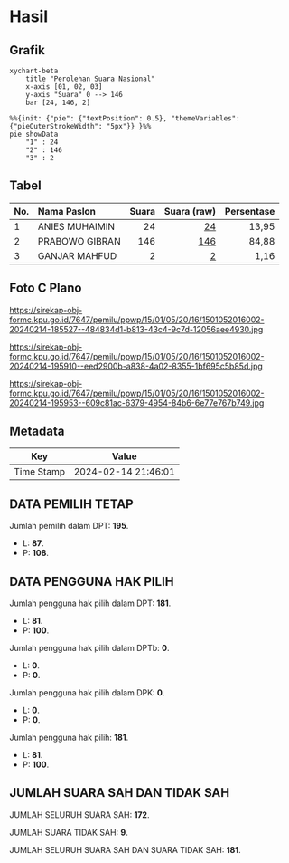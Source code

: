 # Hasil

## Grafik

```mermaid
xychart-beta
    title "Perolehan Suara Nasional"
    x-axis [01, 02, 03]
    y-axis "Suara" 0 --> 146
    bar [24, 146, 2]
```

```mermaid
%%{init: {"pie": {"textPosition": 0.5}, "themeVariables": {"pieOuterStrokeWidth": "5px"}} }%%
pie showData
    "1" : 24
    "2" : 146
    "3" : 2
```

## Tabel

| No. | Nama Paslon    | Suara | Suara (raw) | Persentase |
|:--- |:-------------- | -----:| -----------:| ----------:|
| 1   | ANIES MUHAIMIN | 24    | [24][p-1]   | 13,95      |
| 2   | PRABOWO GIBRAN | 146   | [146][p-2]  | 84,88      |
| 3   | GANJAR MAHFUD  | 2     | [2][p-3]    | 1,16       |


[p-1]: https://github.com/gigit-pemilu/pemilu-2024/blob/main/pilpres/hitung-suara/sub/15-jambi/sub/01--kerinci/sub/05-air-hangat/sub/2016-pendung-hilir/sub/002-tps/sub/paslon-1.txt
[p-2]: https://github.com/gigit-pemilu/pemilu-2024/blob/main/pilpres/hitung-suara/sub/15-jambi/sub/01--kerinci/sub/05-air-hangat/sub/2016-pendung-hilir/sub/002-tps/sub/paslon-2.txt
[p-3]: https://github.com/gigit-pemilu/pemilu-2024/blob/main/pilpres/hitung-suara/sub/15-jambi/sub/01--kerinci/sub/05-air-hangat/sub/2016-pendung-hilir/sub/002-tps/sub/paslon-3.txt

## Foto C Plano

https://sirekap-obj-formc.kpu.go.id/7647/pemilu/ppwp/15/01/05/20/16/1501052016002-20240214-185527--484834d1-b813-43c4-9c7d-12056aee4930.jpg

https://sirekap-obj-formc.kpu.go.id/7647/pemilu/ppwp/15/01/05/20/16/1501052016002-20240214-195910--eed2900b-a838-4a02-8355-1bf695c5b85d.jpg

https://sirekap-obj-formc.kpu.go.id/7647/pemilu/ppwp/15/01/05/20/16/1501052016002-20240214-195953--609c81ac-6379-4954-84b6-6e77e767b749.jpg


## Metadata

| Key        | Value               |
| ---------- | ------------------- |
| Time Stamp | 2024-02-14 21:46:01 |


## DATA PEMILIH TETAP

Jumlah pemilih dalam DPT: **195**.
 * L: **87**.
 * P: **108**.

## DATA PENGGUNA HAK PILIH

Jumlah pengguna hak pilih dalam DPT: **181**.
 * L: **81**.
 * P: **100**.

Jumlah pengguna hak pilih dalam DPTb: **0**.
 * L: **0**.
 * P: **0**.

Jumlah pengguna hak pilih dalam DPK: **0**.
 * L: **0**.
 * P: **0**.

Jumlah pengguna hak pilih: **181**.
 * L: **81**.
 * P: **100**.

## JUMLAH SUARA SAH DAN TIDAK SAH

JUMLAH SELURUH SUARA SAH: **172**.

JUMLAH SUARA TIDAK SAH: **9**.

JUMLAH SELURUH SUARA SAH DAN SUARA TIDAK SAH: **181**.


